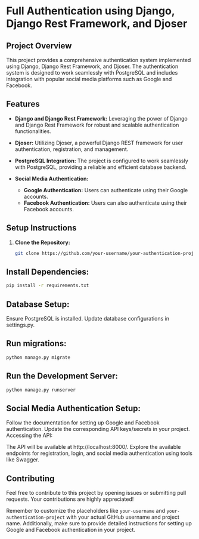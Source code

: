 # Full Authentication using Django, Django Rest Framework, and Djoser

## Project Overview

This project provides a comprehensive authentication system implemented using Django, Django Rest Framework, and Djoser. The authentication system is designed to work seamlessly with PostgreSQL and includes integration with popular social media platforms such as Google and Facebook.

## Features

- **Django and Django Rest Framework:** Leveraging the power of Django and Django Rest Framework for robust and scalable authentication functionalities.

- **Djoser:** Utilizing Djoser, a powerful Django REST framework for user authentication, registration, and management.

- **PostgreSQL Integration:** The project is configured to work seamlessly with PostgreSQL, providing a reliable and efficient database backend.

- **Social Media Authentication:**
  - **Google Authentication:** Users can authenticate using their Google accounts.
  - **Facebook Authentication:** Users can also authenticate using their Facebook accounts.

## Setup Instructions

1. **Clone the Repository:**
   ```bash
   git clone https://github.com/your-username/your-authentication-project.git

## Install Dependencies:
```bash
pip install -r requirements.txt
```

## Database Setup:

Ensure PostgreSQL is installed.
Update database configurations in settings.py.
## Run migrations:
```bash
python manage.py migrate
```
## Run the Development Server:
```bash
python manage.py runserver
```
## Social Media Authentication Setup:

Follow the documentation for setting up Google and Facebook authentication.
Update the corresponding API keys/secrets in your project.
Accessing the API:

The API will be available at http://localhost:8000/.
Explore the available endpoints for registration, login, and social media authentication using tools like Swagger.

## Contributing
Feel free to contribute to this project by opening issues or submitting pull requests. Your contributions are highly appreciated!


Remember to customize the placeholders like `your-username` and `your-authentication-project` with your actual GitHub username and project name. Additionally, make sure to provide detailed instructions for setting up Google and Facebook authentication in your project.
